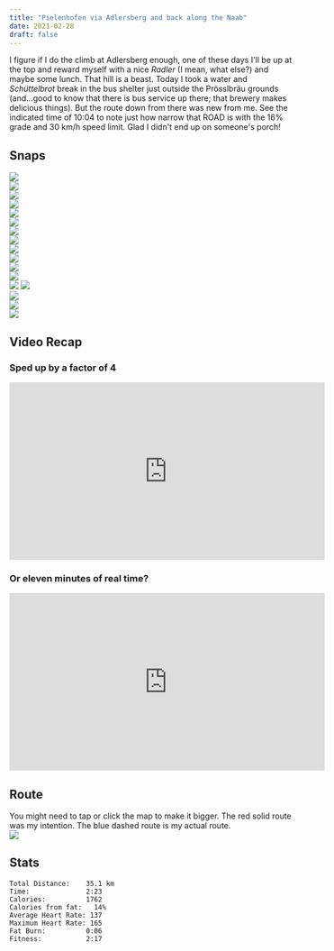 ```yaml
---
title: "Pielenhofen via Adlersberg and back along the Naab"
date: 2021-02-28
draft: false
---
```


I figure if I do the climb at Adlersberg enough, one of these days I'll be up at the top and reward myself with a nice *Radler* (I mean, what else?) and maybe some lunch.  That hill is a beast.  Today I took a water and *Schüttelbrot* break in the bus shelter just outside the Prösslbräu grounds (and...good to know that there is bus service up there; that brewery makes delicious things).  But the route down from there was new from me.  See the indicated time of 10:04 to note just how narrow that ROAD is with the 16% grade and 30 km/h speed limit.  Glad I didn't end up on someone's porch!

## Snaps

 
![](/IMG_20210228_085646268_s.jpg)  
![](/IMG_20210228_090123787_s.jpg)  
![](/IMG210228-092010F_s.jpg)  
![](/IMG_20210228_092504814_s.jpg)  
![](/IMG_20210228_092929586_s.jpg)  
![](/IMG_20210228_093153792_s.jpg)  
![](/IMG_20210228_093451393_s.jpg)  
![](/IMG_20210228_094820182_s.jpg)  
![](/IMG_20210228_094827088_s.jpg)  
![](/IMG210228-095230F_s.jpg)  
![](/IMG_20210228_100754947_s.jpg)  
![](/IMG210228-101346F_s.jpg)  
![](/IMG210228-102531F_s.jpg) 
![](/IMG_20210228_104809421_s.jpg)  
![](/IMG_20210228_104853745_s.jpg)  
![](/IMG_20210228_104857037_s.jpg)  
![](/IMG_20210228_104954789_s.jpg)  

## Video Recap

### Sped up by a factor of 4

<iframe width="560" height="315" src="https://www.youtube.com/embed/dwDif2l5EXo" frameborder="0" allow="accelerometer; autoplay; clipboard-write; encrypted-media; gyroscope; picture-in-picture" allowfullscreen></iframe>

### Or eleven minutes of real time?

<iframe width="560" height="315" src="https://www.youtube.com/embed/lCQYV7Exp2I" frameborder="0" allow="accelerometer; autoplay; clipboard-write; encrypted-media; gyroscope; picture-in-picture" allowfullscreen></iframe>

## Route
You might need to tap or click the map to make it bigger.  The red solid route was my intention.  The blue dashed route is my actual route.  
[![](/20210228.jpg)](/20210228.jpg)


## Stats

```
Total Distance:    35.1 km 
Time:              2:23
Calories:          1762
Calories from fat:   14%
Average Heart Rate: 137
Maximum Heart Rate: 165
Fat Burn:          0:06
Fitness:           2:17
```
